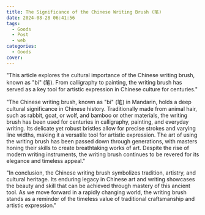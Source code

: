 ```yaml
---
title: The Significance of the Chinese Writing Brush (笔)
date: 2024-08-28 06:41:56
tags:
  - Goods
  - Post
  - web
categories:
  - Goods
cover: 
---
```


"This article explores the cultural importance of the Chinese writing brush, known as \"bi\" (笔). From calligraphy to painting, the writing brush has served as a key tool for artistic expression in Chinese culture for centuries."

"The Chinese writing brush, known as \"bi\" (笔) in Mandarin, holds a deep cultural significance in Chinese history. Traditionally made from animal hair, such as rabbit, goat, or wolf, and bamboo or other materials, the writing brush has been used for centuries in calligraphy, painting, and everyday writing. Its delicate yet robust bristles allow for precise strokes and varying line widths, making it a versatile tool for artistic expression. The art of using the writing brush has been passed down through generations, with masters honing their skills to create breathtaking works of art. Despite the rise of modern writing instruments, the writing brush continues to be revered for its elegance and timeless appeal."

"In conclusion, the Chinese writing brush symbolizes tradition, artistry, and cultural heritage. Its enduring legacy in Chinese art and writing showcases the beauty and skill that can be achieved through mastery of this ancient tool. As we move forward in a rapidly changing world, the writing brush stands as a reminder of the timeless value of traditional craftsmanship and artistic expression."
